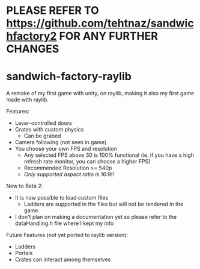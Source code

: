 # PLEASE REFER TO https://github.com/tehtnaz/sandwichfactory2 FOR ANY FURTHER CHANGES

# sandwich-factory-raylib
A remake of my first game with unity, on raylib, making it also my first game made with raylib.

Features:
  * Lever-controlled doors
  * Crates with custom physics
    * Can be grabed
  * Camera following (not seen in game)
  * You choose your own FPS and resolution
    * Any selected FPS above 30 is 100% functional (ie. if you have a high refresh rate monitor, you can choose a higher FPS)
    * Recommended Resolution >= 540p
    * _Only supported aspect ratio is 16:9!!_

New to Beta 2:
  * It is now possible to load custom files
    * Ladders are supported in the files but will not be rendered in the game.
  * I don't plan on making a documentation yet so please refer to the dataHandling.h file where I kept my info

Future Features (not yet ported to raylib version):
  * Ladders
  * Portals
  * Crates can interact among themselves
